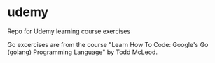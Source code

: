 # udemy
Repo for Udemy learning course exercises

Go excercises are from the course "Learn How To Code: Google's Go (golang) Programming Language" by Todd McLeod.
